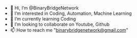 - 👋 Hi, I’m @BinaryBridgeNetwork
- 👀 I’m interested in Coding, Automation, Machine Learning
- 🌱 I’m currently learning Coding
- 💞️ I’m looking to collaborate on Youtube, Github
- 📫 How to reach me "binarybridgenetwork@gmail.com"

<!---
BinaryBridgeNetwork/BinaryBridgeNetwork is a ✨ special ✨ repository because its `README.md` (this file) appears on your GitHub profile.
You can click the Preview link to take a look at your changes.
--->
